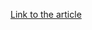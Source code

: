[Link to the article](https://www.linkedin.com/pulse/xagent-spyware-targeting-ios-devices-western-europe-dmitry-bestuzhev-xunle/)
